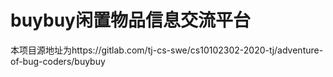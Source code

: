 # buybuy闲置物品信息交流平台

本项目源地址为https://gitlab.com/tj-cs-swe/cs10102302-2020-tj/adventure-of-bug-coders/buybuy
